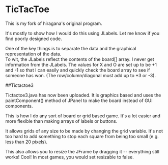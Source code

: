 TicTacToe
=============

This is my fork of hiragana's original program.

It's mostly to show how I would do this using JLabels.  Let me know if you find poorly designed code.

One of the key things is to separate the data and the graphical representation of the data.  
To wit, the JLabels reflect the contents of the board[] array. I never get information from the JLabels.
The values for X and O are set up to be +1 and -1 so that I can easily and quickly check the board array to see if someone has won. (The row/column/diagonal must add up to +3 or -3).

##Tictactoe3

Tictactoe3.java has now been uploaded.  It is graphics based and uses the paintComponent() method of JPanel to make the board instead of GUI components.

This is how I do any sort of board or grid based game.  It's a lot easier and more flexible than making arrays of labels or buttons.

It allows grids of any size to be made by changing the grid variable. It's not too hard to add something to stop each square from being too small (e.g. less than 20 pixels).

This also allows you to resize the JFrame by dragging it -- everything still works! Cool!  In most games, you would set resizable to false.
